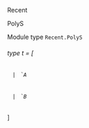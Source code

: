 Recent

PolyS

Module type `Recent.PolyS`

<a id="type-t"></a>

###### type t = [

<a id="type-t.A"></a>

######    `| ` `` `A ``

<a id="type-t.B"></a>

######    `| ` `` `B ``

]
